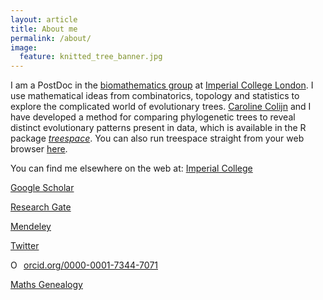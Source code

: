 ```yaml
---
layout: article
title: About me
permalink: /about/
image:
  feature: knitted_tree_banner.jpg
---
```


I am a PostDoc in the <a href="http://www.imperial.ac.uk/biomathematics-group" target="_blank">biomathematics group</a> at <a href="https://www.imperial.ac.uk/" target="_blank">Imperial College London</a>. 
I use mathematical ideas from combinatorics, topology and statistics to explore the complicated world of evolutionary trees. 
<a href="http://www.imperial.ac.uk/people/c.colijn" target="_blank">Caroline Colijn</a> and I have developed a method for comparing phylogenetic trees to reveal distinct evolutionary patterns present in data, which is available in the R package <a href="https://cran.rstudio.com/web/packages/treespace/index.html" target="_blank">*treespace*</a>. 
You can also run treespace straight from your web browser <a href="http://shiny.imperial-stats-experimental.co.uk/users/mlkendal/treespace/" target="_blank">here</a>.

You can find me elsewhere on the web at:
<a href="http://www.imperial.ac.uk/people/m.kendall" target="_blank">Imperial College</a>

<i class="ai ai-google-scholar ai-3x"></i> <a href="https://scholar.google.co.uk/citations?user=CAzbfakAAAAJ&hl=en" target="_blank">Google Scholar</a>

<i class="ai ai-researchgate ai-3x"></i> <a href="https://www.researchgate.net/profile/Michelle_Kendall" target="_blank">Research Gate</a>

<i class="ai ai-mendeley ai-3x"></i> <a href="https://www.mendeley.com/profiles/michelle-kendall1/" target="_blank">Mendeley</a>

<a href="https://twitter.com/Miche11eKenda11" target="_blank">Twitter</a>

<i class="ai ai-orcid ai-3x"></i> <a href="https://orcid.org/0000-0001-7344-7071" target="orcid.widget" rel="noopener noreferrer" style="vertical-align:top;"><img src="https://orcid.org/sites/default/files/images/orcid_16x16.png" style="width:1em;margin-right:.5em;" alt="ORCID iD icon">orcid.org/0000-0001-7344-7071</a> 

<a href="http://genealogy.math.ndsu.nodak.edu/id.php?id=181879" target="_blank">Maths Genealogy</a>
